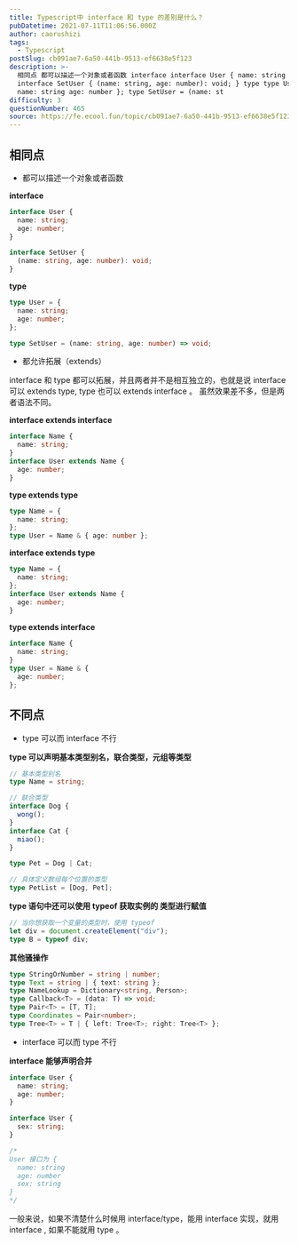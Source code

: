 ```yaml
---
title: Typescript中 interface 和 type 的差别是什么？
pubDatetime: 2021-07-11T11:06:56.000Z
author: caorushizi
tags:
  - Typescript
postSlug: cb091ae7-6a50-441b-9513-ef6638e5f123
description: >-
  相同点 都可以描述一个对象或者函数 interface interface User { name: string age: number }
  interface SetUser { (name: string, age: number): void; } type type User = {
  name: string age: number }; type SetUser = (name: st
difficulty: 3
questionNumber: 465
source: https://fe.ecool.fun/topic/cb091ae7-6a50-441b-9513-ef6638e5f123
---
```


## 相同点

- 都可以描述一个对象或者函数

**interface**

```typescript
interface User {
  name: string;
  age: number;
}

interface SetUser {
  (name: string, age: number): void;
}
```

**type**

```typescript
type User = {
  name: string;
  age: number;
};

type SetUser = (name: string, age: number) => void;
```

- 都允许拓展（extends）

interface 和 type 都可以拓展，并且两者并不是相互独立的，也就是说 interface 可以 extends type, type 也可以 extends interface 。 虽然效果差不多，但是两者语法不同。

**interface extends interface**

```typescript
interface Name {
  name: string;
}
interface User extends Name {
  age: number;
}
```

**type extends type**

```typescript
type Name = {
  name: string;
};
type User = Name & { age: number };
```

**interface extends type**

```typescript
type Name = {
  name: string;
};
interface User extends Name {
  age: number;
}
```

**type extends interface**

```typescript
interface Name {
  name: string;
}
type User = Name & {
  age: number;
};
```

## 不同点

- type 可以而 interface 不行

**type 可以声明基本类型别名，联合类型，元组等类型**

```typescript
// 基本类型别名
type Name = string;

// 联合类型
interface Dog {
  wong();
}
interface Cat {
  miao();
}

type Pet = Dog | Cat;

// 具体定义数组每个位置的类型
type PetList = [Dog, Pet];
```

**type 语句中还可以使用 typeof 获取实例的 类型进行赋值**

```typescript
// 当你想获取一个变量的类型时，使用 typeof
let div = document.createElement("div");
type B = typeof div;
```

**其他骚操作**

```typescript
type StringOrNumber = string | number;
type Text = string | { text: string };
type NameLookup = Dictionary<string, Person>;
type Callback<T> = (data: T) => void;
type Pair<T> = [T, T];
type Coordinates = Pair<number>;
type Tree<T> = T | { left: Tree<T>; right: Tree<T> };
```

- interface 可以而 type 不行

**interface 能够声明合并**

```typescript
interface User {
  name: string;
  age: number;
}

interface User {
  sex: string;
}

/*
User 接口为 {
  name: string
  age: number
  sex: string 
}
*/
```

一般来说，如果不清楚什么时候用 interface/type，能用 interface 实现，就用 interface , 如果不能就用 type 。
